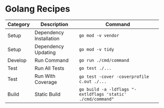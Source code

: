 # Golang Recipes

| Category | Description | Command |
| --- | --- | --- |
| Setup | Dependency Installation | `go mod -v vendor` |
| Setup | Dependency Updating | `go mod -v tidy` |
| Develop | Run Command | `go run ./cmd/command` |
| Test | Run All Tests | `go test ./...` |
| Test | Run With Coverage | `go test -cover -coverprofile c.out ./...` |
| Build | Static Build | `go build -a -ldflags "-extldflags 'static' ./cmd/command"` |
